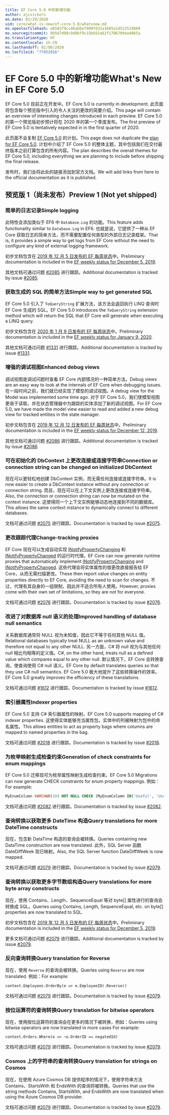 ```yaml
---
title: EF Core 5.0 中的新增功能
author: ajcvickers
ms.date: 01/29/2020
uid: core/what-is-new/ef-core-5.0/whatsnew.md
ms.openlocfilehash: e858379cc46abbef999fd32a3685e1d522524889
ms.sourcegitcommit: 89567d08c9d8bf9c33bb55a62f17067094a4065a
ms.translationtype: HT
ms.contentlocale: zh-CN
ms.lasthandoff: 02/06/2020
ms.locfileid: "77052016"
---
```

# <a name="whats-new-in-ef-core-50"></a><span data-ttu-id="f0397-102">EF Core 5.0 中的新增功能</span><span class="sxs-lookup"><span data-stu-id="f0397-102">What's New in EF Core 5.0</span></span>

<span data-ttu-id="f0397-103">EF Core 5.0 目前正在开发中。</span><span class="sxs-lookup"><span data-stu-id="f0397-103">EF Core 5.0 is currently in development.</span></span>
<span data-ttu-id="f0397-104">此页面将包含每个预览版中引入的令人关注的更改的简要介绍。</span><span class="sxs-lookup"><span data-stu-id="f0397-104">This page will contain an overview of interesting changes introduced in each preview.</span></span>
<span data-ttu-id="f0397-105">EF Core 5.0 的第一个预览版初步预计将在 2020 年的第一个季度发布。</span><span class="sxs-lookup"><span data-stu-id="f0397-105">The first preview of EF Core 5.0 is tentatively expected in in the first quarter of 2020.</span></span>

<span data-ttu-id="f0397-106">此页面不会复制 [EF Core 5.0](plan.md) 的计划。</span><span class="sxs-lookup"><span data-stu-id="f0397-106">This page does not duplicate the [plan for EF Core 5.0](plan.md).</span></span>
<span data-ttu-id="f0397-107">计划中介绍了 EF Core 5.0 的整体主题，其中包括我们在交付最终版本之前打算包含的所有内容。</span><span class="sxs-lookup"><span data-stu-id="f0397-107">The plan describes the overall themes for EF Core 5.0, including everything we are planning to include before shipping the final release.</span></span>

<span data-ttu-id="f0397-108">发布时，我们会将此处的链接添加到官方文档。</span><span class="sxs-lookup"><span data-stu-id="f0397-108">We will add links from here to the official documentation as it is published.</span></span>

## <a name="preview-1-not-yet-shipped"></a><span data-ttu-id="f0397-109">预览版 1（尚未发布）</span><span class="sxs-lookup"><span data-stu-id="f0397-109">Preview 1 (Not yet shipped)</span></span>

### <a name="simple-logging"></a><span data-ttu-id="f0397-110">简单的日志记录</span><span class="sxs-lookup"><span data-stu-id="f0397-110">Simple logging</span></span>

<span data-ttu-id="f0397-111">此特性会添加类似于 EF6 中 `Database.Log` 的功能。</span><span class="sxs-lookup"><span data-stu-id="f0397-111">This feature adds functionality similar to `Database.Log` in EF6.</span></span>
<span data-ttu-id="f0397-112">也就是说，它提供了一种从 EF Core 获取日志的简单方法，而不需要配置任何类型的外部日志记录框架。</span><span class="sxs-lookup"><span data-stu-id="f0397-112">That is, it provides a simple way to get logs from EF Core without the need to configure any kind of external logging framework.</span></span>

<span data-ttu-id="f0397-113">初步文档包含在 [2019 年 12 月 5 日发布的 EF 每周状态](https://github.com/dotnet/efcore/issues/15403#issuecomment-562332863)中。</span><span class="sxs-lookup"><span data-stu-id="f0397-113">Preliminary documentation is included in the [EF weekly status for December 5, 2019](https://github.com/dotnet/efcore/issues/15403#issuecomment-562332863).</span></span>

<span data-ttu-id="f0397-114">其他文档可通过问题 [#2085](https://github.com/aspnet/EntityFramework.Docs/issues/2085) 进行跟踪。</span><span class="sxs-lookup"><span data-stu-id="f0397-114">Additional documentation is tracked by issue [#2085](https://github.com/aspnet/EntityFramework.Docs/issues/2085).</span></span>

### <a name="simple-way-to-get-generated-sql"></a><span data-ttu-id="f0397-115">获取生成的 SQL 的简单方法</span><span class="sxs-lookup"><span data-stu-id="f0397-115">Simple way to get generated SQL</span></span>

<span data-ttu-id="f0397-116">EF Core 5.0 引入了 `ToQueryString` 扩展方法，该方法会返回执行 LINQ 查询时 EF Core 生成的 SQL。</span><span class="sxs-lookup"><span data-stu-id="f0397-116">EF Core 5.0 introduces the `ToQueryString` extension method which will return the SQL that EF Core will generate when executing a LINQ query.</span></span>

<span data-ttu-id="f0397-117">初步文档包含在 [2020 年 1 月 9 日发布的 EF 每周状态](https://github.com/dotnet/efcore/issues/19549#issuecomment-572823246)中。</span><span class="sxs-lookup"><span data-stu-id="f0397-117">Preliminary documentation is included in the [EF weekly status for January 9, 2020](https://github.com/dotnet/efcore/issues/19549#issuecomment-572823246).</span></span>

<span data-ttu-id="f0397-118">其他文档可通过问题 [#1331](https://github.com/aspnet/EntityFramework.Docs/issues/1331) 进行跟踪。</span><span class="sxs-lookup"><span data-stu-id="f0397-118">Additional documentation is tracked by issue [#1331](https://github.com/aspnet/EntityFramework.Docs/issues/1331).</span></span>

### <a name="enhanced-debug-views"></a><span data-ttu-id="f0397-119">增强的调试视图</span><span class="sxs-lookup"><span data-stu-id="f0397-119">Enhanced debug views</span></span>

<span data-ttu-id="f0397-120">调试视图是调试问题时查看 EF Core 内部情况的一种简单方法。</span><span class="sxs-lookup"><span data-stu-id="f0397-120">Debug views are an easy way to look at the internals of EF Core when debugging issues.</span></span>
<span data-ttu-id="f0397-121">在一段时间之前，我们就已经实现了模型的调试视图。</span><span class="sxs-lookup"><span data-stu-id="f0397-121">A debug view for the Model was implemented some time ago.</span></span>
<span data-ttu-id="f0397-122">对于 EF Core 5.0，我们使模型视图更易于读取，并在状态管理器中为跟踪的实体添加了新的调试视图。</span><span class="sxs-lookup"><span data-stu-id="f0397-122">For EF Core 5.0, we have made the model view easier to read and added a new debug view for tracked entities in the state manager.</span></span>

<span data-ttu-id="f0397-123">初步文档包含在 [2019 年 12 月 12 日发布的 EF 每周状态](https://github.com/dotnet/efcore/issues/15403#issuecomment-565196206)中。</span><span class="sxs-lookup"><span data-stu-id="f0397-123">Preliminary documentation is included in the [EF weekly status for December 12, 2019](https://github.com/dotnet/efcore/issues/15403#issuecomment-565196206).</span></span>

<span data-ttu-id="f0397-124">其他文档可通过问题 [#2086](https://github.com/aspnet/EntityFramework.Docs/issues/2086) 进行跟踪。</span><span class="sxs-lookup"><span data-stu-id="f0397-124">Additional documentation is tracked by issue [#2086](https://github.com/aspnet/EntityFramework.Docs/issues/2086).</span></span>

### <a name="connection-or-connection-string-can-be-changed-on-initialized-dbcontext"></a><span data-ttu-id="f0397-125">可在初始化的 DbContext 上更改连接或连接字符串</span><span class="sxs-lookup"><span data-stu-id="f0397-125">Connection or connection string can be changed on initialized DbContext</span></span>

<span data-ttu-id="f0397-126">现在可以更轻松地创建 DbContext 实例，而无需任何连接或连接字符串。</span><span class="sxs-lookup"><span data-stu-id="f0397-126">It is now easier to create a DbContext instance without any connection or connection string.</span></span>
<span data-ttu-id="f0397-127">而且，现在可以在上下文实例上更改连接或连接字符串。</span><span class="sxs-lookup"><span data-stu-id="f0397-127">Also, the connection or connection string can now be mutated on the context instance.</span></span>
<span data-ttu-id="f0397-128">这使得同一个上下文实例能够动态地连接到不同的数据库。</span><span class="sxs-lookup"><span data-stu-id="f0397-128">This allows the same context instance to dynamically connect to different databases.</span></span>

<span data-ttu-id="f0397-129">文档可通过问题 [#2075](https://github.com/aspnet/EntityFramework.Docs/issues/2075) 进行跟踪。</span><span class="sxs-lookup"><span data-stu-id="f0397-129">Documentation is tracked by issue [#2075](https://github.com/aspnet/EntityFramework.Docs/issues/2075).</span></span>

### <a name="change-tracking-proxies"></a><span data-ttu-id="f0397-130">更改跟踪代理</span><span class="sxs-lookup"><span data-stu-id="f0397-130">Change-tracking proxies</span></span>

<span data-ttu-id="f0397-131">EF Core 现在可以生成自动实现 [INotifyPropertyChanging](https://docs.microsoft.com/dotnet/api/system.componentmodel.inotifypropertychanging?view=netcore-3.1) 和 [INotifyPropertyChanged](https://docs.microsoft.com/dotnet/api/system.componentmodel.inotifypropertychanged?view=netcore-3.1) 的运行时代理。</span><span class="sxs-lookup"><span data-stu-id="f0397-131">EF Core can now generate runtime proxies that automatically implement [INotifyPropertyChanging](https://docs.microsoft.com/dotnet/api/system.componentmodel.inotifypropertychanging?view=netcore-3.1) and [INotifyPropertyChanged](https://docs.microsoft.com/dotnet/api/system.componentmodel.inotifypropertychanged?view=netcore-3.1).</span></span>
<span data-ttu-id="f0397-132">这些代理会将实体属性的值更改直接报告给 EF Core，从而无需扫描更改。</span><span class="sxs-lookup"><span data-stu-id="f0397-132">These then report value changes on entity properties directly to EF Core, avoiding the need to scan for changes.</span></span>
<span data-ttu-id="f0397-133">不过，代理有其自身的一组限制，因此并不适合所有人使用。</span><span class="sxs-lookup"><span data-stu-id="f0397-133">However, proxies come with their own set of limitations, so they are not for everyone.</span></span>

<span data-ttu-id="f0397-134">文档可通过问题 [#2076](https://github.com/aspnet/EntityFramework.Docs/issues/2076) 进行跟踪。</span><span class="sxs-lookup"><span data-stu-id="f0397-134">Documentation is tracked by issue [#2076](https://github.com/aspnet/EntityFramework.Docs/issues/2076).</span></span>

### <a name="improved-handling-of-database-null-semantics"></a><span data-ttu-id="f0397-135">改进了对数据库 null 语义的处理</span><span class="sxs-lookup"><span data-stu-id="f0397-135">Improved handling of database null semantics</span></span>

<span data-ttu-id="f0397-136">关系数据库通常将 NULL 视为未知值，因此它不等于任何其他 NULL 值。</span><span class="sxs-lookup"><span data-stu-id="f0397-136">Relational databases typically treat NULL as an unknown value and therefore not equal to any other NULL.</span></span>
<span data-ttu-id="f0397-137">另一方面，C# 将 null 视为与其他任何 null 相比均相等的定义值。</span><span class="sxs-lookup"><span data-stu-id="f0397-137">C#, on the other hand, treats null as a defined value which compares equal to any other null.</span></span>
<span data-ttu-id="f0397-138">默认情况下，EF Core 会转换查询，使查询使用 C# null 语义。</span><span class="sxs-lookup"><span data-stu-id="f0397-138">EF Core by default translates queries so that they use C# null semantics.</span></span>
<span data-ttu-id="f0397-139">EF Core 5.0 极大地提升了这些转换操作的效率。</span><span class="sxs-lookup"><span data-stu-id="f0397-139">EF Core 5.0 greatly improves the efficiency of these translations.</span></span>

<span data-ttu-id="f0397-140">文档可通过问题 [#1612](https://github.com/aspnet/EntityFramework.Docs/issues/1612) 进行跟踪。</span><span class="sxs-lookup"><span data-stu-id="f0397-140">Documentation is tracked by issue [#1612](https://github.com/aspnet/EntityFramework.Docs/issues/1612).</span></span>

### <a name="indexer-properties"></a><span data-ttu-id="f0397-141">索引器属性</span><span class="sxs-lookup"><span data-stu-id="f0397-141">Indexer properties</span></span>

<span data-ttu-id="f0397-142">EF Core 5.0 支持 C# 索引器属性的映射。</span><span class="sxs-lookup"><span data-stu-id="f0397-142">EF Core 5.0 supports mapping of C# indexer properties.</span></span>
<span data-ttu-id="f0397-143">这使得实体能够充当属性包，实体中的列被映射为包中的命名属性。</span><span class="sxs-lookup"><span data-stu-id="f0397-143">This allows entities to act as property bags where columns are mapped to named properties in the bag.</span></span>

<span data-ttu-id="f0397-144">文档可通过问题 [#2018](https://github.com/aspnet/EntityFramework.Docs/issues/2018) 进行跟踪。</span><span class="sxs-lookup"><span data-stu-id="f0397-144">Documentation is tracked by issue [#2018](https://github.com/aspnet/EntityFramework.Docs/issues/2018).</span></span>

### <a name="generation-of-check-constraints-for-enum-mappings"></a><span data-ttu-id="f0397-145">为枚举映射生成检查约束</span><span class="sxs-lookup"><span data-stu-id="f0397-145">Generation of check constraints for enum mappings</span></span>

<span data-ttu-id="f0397-146">EF Core 5.0 迁移现可为枚举属性映射生成检查约束。</span><span class="sxs-lookup"><span data-stu-id="f0397-146">EF Core 5.0 Migrations can now generate CHECK constraints for enum property mappings.</span></span>
<span data-ttu-id="f0397-147">例如：</span><span class="sxs-lookup"><span data-stu-id="f0397-147">For example:</span></span>

```SQL
MyEnumColumn VARCHAR(10) NOT NULL CHECK (MyEnumColumn IN('Useful', 'Useless', 'Unknown'))
```

<span data-ttu-id="f0397-148">文档可通过问题 [#2082](https://github.com/aspnet/EntityFramework.Docs/issues/2082) 进行跟踪。</span><span class="sxs-lookup"><span data-stu-id="f0397-148">Documentation is tracked by issue [#2082](https://github.com/aspnet/EntityFramework.Docs/issues/2082).</span></span>

### <a name="query-translations-for-more-datetime-constructs"></a><span data-ttu-id="f0397-149">查询转换以获取更多 DateTime 构造</span><span class="sxs-lookup"><span data-stu-id="f0397-149">Query translations for more DateTime constructs</span></span>

<span data-ttu-id="f0397-150">现在，包含新 DataTime 构造的查询会被转换。</span><span class="sxs-lookup"><span data-stu-id="f0397-150">Queries containing new DataTime construction are now translated.</span></span>
<span data-ttu-id="f0397-151">此外，SQL Server 函数 DateDiffWeek 现已映射。</span><span class="sxs-lookup"><span data-stu-id="f0397-151">Also, the SQL Server function DateDiffWeek is now mapped.</span></span>

<span data-ttu-id="f0397-152">文档可通过问题 [#2079](https://github.com/aspnet/EntityFramework.Docs/issues/2079) 进行跟踪。</span><span class="sxs-lookup"><span data-stu-id="f0397-152">Documentation is tracked by issue [#2079](https://github.com/aspnet/EntityFramework.Docs/issues/2079).</span></span>

### <a name="query-translations-for-more-byte-array-constructs"></a><span data-ttu-id="f0397-153">查询转换以获取更多字节数组构造</span><span class="sxs-lookup"><span data-stu-id="f0397-153">Query translations for more byte array constructs</span></span>

<span data-ttu-id="f0397-154">现在，使用 Contains、Length、SequenceEqual 等对 byte[] 属性进行的查询会转换成 SQL。</span><span class="sxs-lookup"><span data-stu-id="f0397-154">Queries using Contains, Length, SequenceEqual, etc. on byte[] properties are now translated to SQL.</span></span>

<span data-ttu-id="f0397-155">初步文档包含在 [2019 年 12 月 5 日发布的 EF 每周状态](https://github.com/dotnet/efcore/issues/15403#issuecomment-562332863)中。</span><span class="sxs-lookup"><span data-stu-id="f0397-155">Preliminary documentation is included in the [EF weekly status for December 5, 2019](https://github.com/dotnet/efcore/issues/15403#issuecomment-562332863).</span></span>

<span data-ttu-id="f0397-156">更多文档可通过问题 [#2079](https://github.com/aspnet/EntityFramework.Docs/issues/2079) 进行跟踪。</span><span class="sxs-lookup"><span data-stu-id="f0397-156">Additional documentation is tracked by issue [#2079](https://github.com/aspnet/EntityFramework.Docs/issues/2079).</span></span>

### <a name="query-translation-for-reverse"></a><span data-ttu-id="f0397-157">反向查询转换</span><span class="sxs-lookup"><span data-stu-id="f0397-157">Query translation for Reverse</span></span>

<span data-ttu-id="f0397-158">现在，使用 `Reverse` 的查询会被转换。</span><span class="sxs-lookup"><span data-stu-id="f0397-158">Queries using `Reverse` are now translated.</span></span>
<span data-ttu-id="f0397-159">例如：</span><span class="sxs-lookup"><span data-stu-id="f0397-159">For example:</span></span>

```CSharp
context.Employees.OrderBy(e => e.EmployeeID).Reverse()
```

<span data-ttu-id="f0397-160">文档可通过问题 [#2079](https://github.com/aspnet/EntityFramework.Docs/issues/2079) 进行跟踪。</span><span class="sxs-lookup"><span data-stu-id="f0397-160">Documentation is tracked by issue [#2079](https://github.com/aspnet/EntityFramework.Docs/issues/2079).</span></span>

### <a name="query-translation-for-bitwise-operators"></a><span data-ttu-id="f0397-161">按位运算符的查询转换</span><span class="sxs-lookup"><span data-stu-id="f0397-161">Query translation for bitwise operators</span></span>

<span data-ttu-id="f0397-162">现在，使用按位运算符的查询会在更多的情况下被转换，例如：</span><span class="sxs-lookup"><span data-stu-id="f0397-162">Queries using bitwise operators are now translated in more cases For example:</span></span>

```CSharp
context.Orders.Where(o => ~o.OrderID == negatedId)
```

<span data-ttu-id="f0397-163">文档可通过问题 [#2079](https://github.com/aspnet/EntityFramework.Docs/issues/2079) 进行跟踪。</span><span class="sxs-lookup"><span data-stu-id="f0397-163">Documentation is tracked by issue [#2079](https://github.com/aspnet/EntityFramework.Docs/issues/2079).</span></span>

### <a name="query-translation-for-strings-on-cosmos"></a><span data-ttu-id="f0397-164">Cosmos 上的字符串的查询转换</span><span class="sxs-lookup"><span data-stu-id="f0397-164">Query translation for strings on Cosmos</span></span>

<span data-ttu-id="f0397-165">现在，在使用 Azure Cosmos DB 提供程序的情况下，使用字符串方法 Contains、StartsWith 和 EndsWith 的查询将被转换。</span><span class="sxs-lookup"><span data-stu-id="f0397-165">Queries that use the string methods Contains, StartsWith, and EndsWith are now translated when using the Azure Cosmos DB provider.</span></span>

<span data-ttu-id="f0397-166">文档可通过问题 [#2079](https://github.com/aspnet/EntityFramework.Docs/issues/2079) 进行跟踪。</span><span class="sxs-lookup"><span data-stu-id="f0397-166">Documentation is tracked by issue [#2079](https://github.com/aspnet/EntityFramework.Docs/issues/2079).</span></span>
